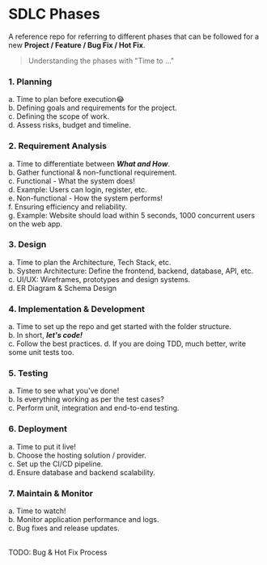 # SDLC Phases

A reference repo for referring to different phases that can be followed for a new **Project / Feature / Bug Fix / Hot Fix**.

> Understanding the phases with "Time to ..."

### 1. Planning

a. Time to plan before execution😂<br>
b. Defining goals and requirements for the project.<br>
c. Defining the scope of work.<br>
d. Assess risks, budget and timeline.<br>

### 2. Requirement Analysis

a. Time to differentiate between **_What and How_**.<br>
b. Gather functional & non-functional requirement.<br>
c. Functional - What the system does!<br>
d. Example: Users can login, register, etc.<br>
e. Non-functional - How the system performs!<br>
f. Ensuring efficiency and reliability.<br>
g. Example: Website should load within 5 seconds, 1000 concurrent users on the web app.<br>

### 3. Design

a. Time to plan the Architecture, Tech Stack, etc.<br>
b. System Architecture: Define the frontend, backend, database, API, etc.<br>
c. UI/UX: Wireframes, prototypes and design systems.<br>
d. ER Diagram & Schema Design<br>

### 4. Implementation & Development

a. Time to set up the repo and get started with the folder structure.<br>
b. In short, **_let's code!_**<br>
c. Follow the best practices.
d. If you are doing TDD, much better, write some unit tests too.<br>

### 5. Testing

a. Time to see what you've done!<br>
b. Is everything working as per the test cases?<br>
c. Perform unit, integration and end-to-end testing.<br>

### 6. Deployment

a. Time to put it live!<br>
b. Choose the hosting solution / provider.<br>
c. Set up the CI/CD pipeline.<br>
d. Ensure database and backend scalability.<br>

### 7. Maintain & Monitor

a. Time to watch!<br>
b. Monitor application performance and logs.<br>
c. Bug fixes and release updates.<br><br>

TODO: Bug & Hot Fix Process
